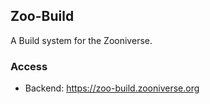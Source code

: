 ## Zoo-Build

A Build system for the Zooniverse.

### Access

* Backend: https://zoo-build.zooniverse.org